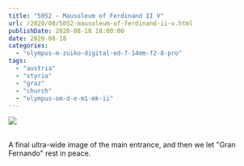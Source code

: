 ```yaml
---
title: "5052 - Mausoleum of Ferdinand II V"
url: /2020/08/5052-mausoleum-of-ferdinand-ii-v.html
publishDate: 2020-08-18 18:00:00
date: 2020-08-18
categories: 
  - "olympus-m-zuiko-digital-ed-7-14mm-f2-8-pro"
tags: 
  - "austria"
  - "styria"
  - "graz"
  - "church"
  - "olympus-om-d-e-m1-mk-ii"
---
```

<div class="container">
<div class="center"><a target="_blank" href="https://d25zfm9zpd7gm5.cloudfront.net/1200x1200/2018/20180705_120109_lr.jpg"><img class="webfeedsFeaturedVisual" src="https://d25zfm9zpd7gm5.cloudfront.net/0600x0600/2018/20180705_120109_lr.jpg" /></a></div>
</div>
<br />

A final ultra-wide image of the main entrance, and then we let "Gran
Fernando" rest in peace.